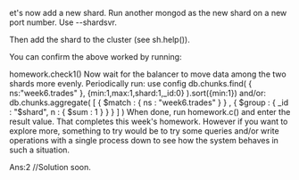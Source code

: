 et's now add a new shard. Run another mongod as the new shard on a new port number. Use --shardsvr.

Then add the shard to the cluster (see sh.help()).

You can confirm the above worked by running:

homework.check1()
Now wait for the balancer to move data among the two shards more evenly. Periodically run:
use config
db.chunks.find( { ns:"week6.trades" }, {min:1,max:1,shard:1,_id:0} ).sort({min:1})
and/or:
db.chunks.aggregate( [
 { $match : { ns : "week6.trades" } } , 
 { $group : { _id : "$shard", n : { $sum : 1 } } }
] )
When done, run homework.c() and enter the result value.
That completes this week's homework. However if you want to explore more, something to try would be to try some queries and/or write operations with a single process down to see how the system behaves in such a situation.

Ans:2 //Solution soon.
